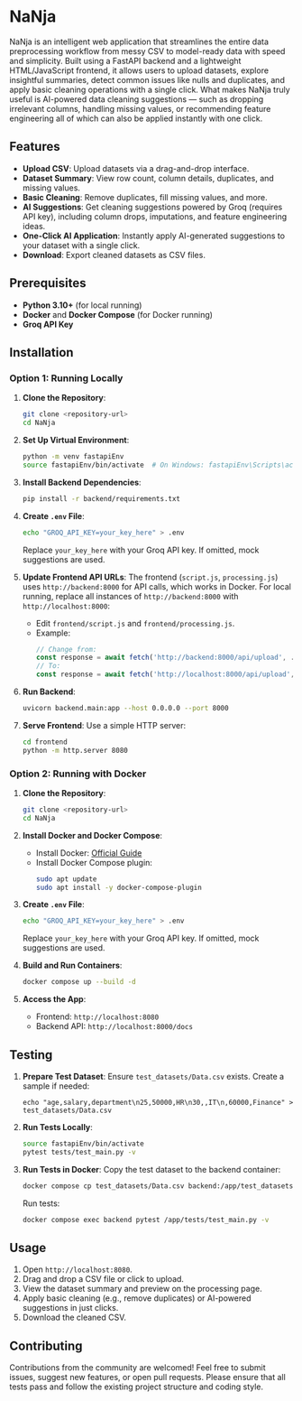 # NaNja

NaNja is an intelligent web application that streamlines the entire data preprocessing workflow from messy CSV to model-ready data with speed and simplicity. Built using a FastAPI backend and a lightweight HTML/JavaScript frontend, it allows users to upload datasets, explore insightful summaries, detect common issues like nulls and duplicates, and apply basic cleaning operations with a single click. What makes NaNja truly useful is AI-powered data cleaning suggestions — such as dropping irrelevant columns, handling missing values, or recommending feature engineering all of which can also be applied instantly with one click.


## Features
- **Upload CSV**: Upload datasets via a drag-and-drop interface.
- **Dataset Summary**: View row count, column details, duplicates, and missing values.
- **Basic Cleaning**: Remove duplicates, fill missing values, and more.
- **AI Suggestions**: Get cleaning suggestions powered by Groq (requires API key), including column drops, imputations, and feature engineering ideas.
- **One-Click AI Application**: Instantly apply AI-generated suggestions to your dataset with a single click.
- **Download**: Export cleaned datasets as CSV files.


## Prerequisites
- **Python 3.10+** (for local running)
- **Docker** and **Docker Compose** (for Docker running)
- **Groq API Key** 

## Installation

### Option 1: Running Locally
1. **Clone the Repository**:
   ```bash
   git clone <repository-url>
   cd NaNja
   ```

2. **Set Up Virtual Environment**:
   ```bash
   python -m venv fastapiEnv
   source fastapiEnv/bin/activate  # On Windows: fastapiEnv\Scripts\activate
   ```

3. **Install Backend Dependencies**:
   ```bash
   pip install -r backend/requirements.txt
   ```

4. **Create `.env` File**:
   ```bash
   echo "GROQ_API_KEY=your_key_here" > .env
   ```
   Replace `your_key_here` with your Groq API key. If omitted, mock suggestions are used.

5. **Update Frontend API URLs**:
   The frontend (`script.js`, `processing.js`) uses `http://backend:8000` for API calls, which works in Docker. For local running, replace all instances of `http://backend:8000` with `http://localhost:8000`:
   - Edit `frontend/script.js` and `frontend/processing.js`.
   - Example:
     ```javascript
     // Change from:
     const response = await fetch('http://backend:8000/api/upload', ...);
     // To:
     const response = await fetch('http://localhost:8000/api/upload', ...);
     ```

6. **Run Backend**:
   ```bash
   uvicorn backend.main:app --host 0.0.0.0 --port 8000
   ```

7. **Serve Frontend**:
   Use a simple HTTP server:
   ```bash
   cd frontend
   python -m http.server 8080
   ```


### Option 2: Running with Docker
1. **Clone the Repository**:
   ```bash
   git clone <repository-url>
   cd NaNja
   ```

2. **Install Docker and Docker Compose**:
   - Install Docker: [Official Guide](https://docs.docker.com/get-docker/)
   - Install Docker Compose plugin:
     ```bash
     sudo apt update
     sudo apt install -y docker-compose-plugin
     ```

3. **Create `.env` File**:
   ```bash
   echo "GROQ_API_KEY=your_key_here" > .env
   ```
   Replace `your_key_here` with your Groq API key. If omitted, mock suggestions are used.

4. **Build and Run Containers**:
   ```bash
   docker compose up --build -d
   ```

6. **Access the App**:
   - Frontend: `http://localhost:8080`
   - Backend API: `http://localhost:8000/docs`


## Testing
1. **Prepare Test Dataset**:
   Ensure `test_datasets/Data.csv` exists. Create a sample if needed:
   ```brooke
   echo "age,salary,department\n25,50000,HR\n30,,IT\n,60000,Finance" > test_datasets/Data.csv
   ```

2. **Run Tests Locally**:
   ```bash
   source fastapiEnv/bin/activate
   pytest tests/test_main.py -v
   ```

3. **Run Tests in Docker**:
   Copy the test dataset to the backend container:
   ```bash
   docker compose cp test_datasets/Data.csv backend:/app/test_datasets/Data.csv
   ```
   Run tests:
   ```bash
   docker compose exec backend pytest /app/tests/test_main.py -v
   ```

## Usage
1. Open `http://localhost:8080`.
2. Drag and drop a CSV file or click to upload.
3. View the dataset summary and preview on the processing page.
4. Apply basic cleaning (e.g., remove duplicates) or AI-powered suggestions in just clicks.
5. Download the cleaned CSV.



## Contributing
Contributions from the community are welcomed! 
Feel free to submit issues, suggest new features, or open pull requests. Please ensure that all tests pass and follow the existing project structure and coding style.

